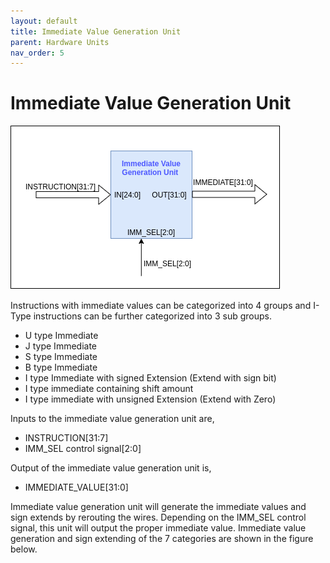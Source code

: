 ```yaml
---
layout: default
title: Immediate Value Generation Unit
parent: Hardware Units
nav_order: 5
---
```


# Immediate Value Generation Unit

![Immediate Value Generation Unit Image](../images/hardware_units/imm_gen/imm_gen.png)

Instructions ‌‌with‌‌ immediate‌‌ values‌‌ can‌‌ be‌‌ categorized‌‌ into‌‌ 4‌‌ groups‌‌ and‌‌ I-Type‌‌ instructions‌‌ can‌‌ be‌‌ further‌ ‌categorized‌ ‌into‌ ‌3‌ ‌sub‌ ‌groups.‌

- U‌ ‌type‌ ‌Immediate‌ ‌
- J‌ ‌type‌ ‌Immediate‌‌ ‌
- S‌ ‌type‌ ‌Immediate‌ ‌
- B‌ ‌type‌ ‌Immediate‌ ‌
- I‌ ‌type‌ ‌Immediate‌ ‌with‌ ‌signed‌ ‌Extension‌ ‌(Extend‌ ‌with‌ ‌sign‌ ‌bit)‌ ‌
- I‌ ‌type‌ ‌immediate‌ ‌containing‌ ‌shift‌ ‌amount‌ ‌
- I‌ ‌type‌ ‌immediate‌ ‌with‌ ‌unsigned‌ ‌Extension‌ ‌(Extend‌ ‌with‌ ‌Zero)

Inputs‌ ‌to‌ ‌the‌ ‌immediate‌ ‌value‌ ‌generation‌ ‌unit‌ ‌are,‌ ‌

- INSTRUCTION[31:7]‌ ‌
- IMM_SEL‌ ‌control‌ ‌signal[2:0]‌

Output‌ ‌of‌ ‌the‌ ‌immediate‌ ‌value‌ ‌generation‌ ‌unit‌ ‌is,‌ ‌

- IMMEDIATE_VALUE[31:0]

Immediate ‌‌value‌‌ generation‌‌ unit‌‌ will‌‌ generate‌‌ the‌‌ immediate‌‌ values‌‌ and‌‌ sign‌‌ extends‌‌ by‌‌ rerouting‌‌ the‌ ‌wires.‌ ‌Depending‌ ‌on‌ ‌the‌ ‌IMM_SEL‌ ‌control‌ ‌signal,‌ ‌this‌ ‌unit‌ ‌will‌ ‌output‌ ‌the‌ ‌proper‌ ‌immediate‌‌ value.‌ ‌Immediate‌ ‌value‌ generation‌‌ and‌‌ sign‌‌ extending‌‌ of‌‌ the‌‌ 7‌‌ categories‌‌ are‌‌ shown‌‌ in‌‌ the‌‌ figure ‌‌below.‌

